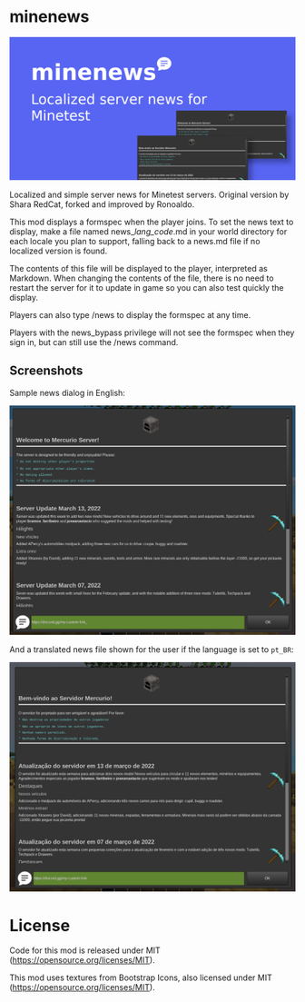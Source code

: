 # minenews

![Localized server news for Minetest](img/open-graph.png)

Localized and simple server news for Minetest servers. Original version by Shara
RedCat, forked and improved by Ronoaldo.

This mod displays a formspec when the player joins. To set the news text to
display, make a file named news_*lang_code*.md in your world directory for
each locale you plan to support, falling back to a news.md file if no localized
version is found.

The contents of this file will be displayed to the player, interpreted as
Markdown. When changing the contents of the file, there is no need to restart
the server for it to update in game so you can also test quickly the display.

Players can also type /news to display the formspec at any time.

Players with the news_bypass privilege will not see the formspec when they sign
in, but can still use the /news command.


## Screenshots

Sample news dialog in English:

![News in English](./img/news_en.png)

And a translated news file shown for the user if the language is set to `pt_BR`:

![News in Portuguese](./img/news_pt.png)

# License

Code for this mod is released under MIT (https://opensource.org/licenses/MIT).

This mod uses textures from Bootstrap Icons, also licensed under MIT
(https://opensource.org/licenses/MIT).